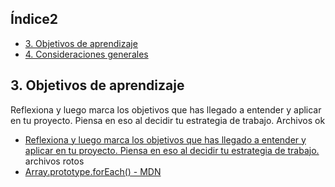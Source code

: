 ## Índice2

- [3. Objetivos de aprendizaje](#3-objetivos-de-aprendizaje)
- [4. Consideraciones generales](#4-consideraciones-generales)

## 3. Objetivos de aprendizaje

Reflexiona y luego marca los objetivos que has llegado a entender y aplicar en tu proyecto. Piensa en eso al decidir tu estrategia de trabajo.
Archivos ok
  - [Reflexiona y luego marca los objetivos que has llegado a entender y aplicar en tu proyecto. Piensa en eso al decidir tu estrategia de trabajo.](https://developer.mozilla.org/es/docs/Web/JavaScript/Reference/Global_Objects/Array/sort)
  archivos rotos
  - [Array.prototype.forEach() - MDN](https://devel.mozia.og/es/docs/Web/JavaScript/Reference/Gobal_Objects/Array/forEach)
